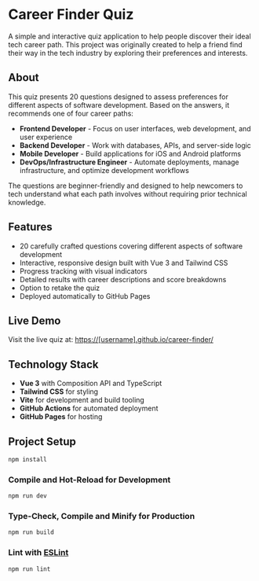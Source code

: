 # Career Finder Quiz

A simple and interactive quiz application to help people discover their ideal tech career path. This project was originally created to help a friend find their way in the tech industry by exploring their preferences and interests.

## About

This quiz presents 20 questions designed to assess preferences for different aspects of software development. Based on the answers, it recommends one of four career paths:

- **Frontend Developer** - Focus on user interfaces, web development, and user experience
- **Backend Developer** - Work with databases, APIs, and server-side logic  
- **Mobile Developer** - Build applications for iOS and Android platforms
- **DevOps/Infrastructure Engineer** - Automate deployments, manage infrastructure, and optimize development workflows

The questions are beginner-friendly and designed to help newcomers to tech understand what each path involves without requiring prior technical knowledge.

## Features

- 20 carefully crafted questions covering different aspects of software development
- Interactive, responsive design built with Vue 3 and Tailwind CSS
- Progress tracking with visual indicators
- Detailed results with career descriptions and score breakdowns
- Option to retake the quiz
- Deployed automatically to GitHub Pages

## Live Demo

Visit the live quiz at: [https://[username].github.io/career-finder/](https://[username].github.io/career-finder/)

## Technology Stack

- **Vue 3** with Composition API and TypeScript
- **Tailwind CSS** for styling
- **Vite** for development and build tooling
- **GitHub Actions** for automated deployment
- **GitHub Pages** for hosting

## Project Setup

```sh
npm install
```

### Compile and Hot-Reload for Development

```sh
npm run dev
```

### Type-Check, Compile and Minify for Production

```sh
npm run build
```

### Lint with [ESLint](https://eslint.org/)

```sh
npm run lint
```
